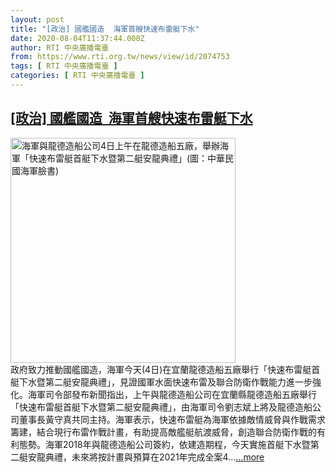 ```yaml
---
layout: post
title: "[政治] 國艦國造  海軍首艘快速布雷艇下水"
date: 2020-08-04T11:37:44.000Z
author: RTI 中央廣播電臺
from: https://www.rti.org.tw/news/view/id/2074753
tags: [ RTI 中央廣播電臺 ]
categories: [ RTI 中央廣播電臺 ]
---
```

<!--1596541064000-->
[[政治] 國艦國造  海軍首艘快速布雷艇下水](https://www.rti.org.tw/news/view/id/2074753)
------

<div>
<img src="https://static.rti.org.tw/assets/thumbnails/2020/08/04/979cf67536709627065f0a8bba123c06.jpg" width="360" alt="海軍與龍德造船公司4日上午在龍德造船五廠，舉辦海軍「快速布雷艇首艇下水暨第二艇安龍典禮」(圖：中華民國海軍臉書)" title="海軍與龍德造船公司4日上午在龍德造船五廠，舉辦海軍「快速布雷艇首艇下水暨第二艇安龍典禮」(圖：中華民國海軍臉書)"><br>政府致力推動國艦國造，海軍今天(4日)在宜蘭龍德造船五廠舉行「快速布雷艇首艇下水暨第二艇安龍典禮」，見證國軍水面快速布雷及聯合防衛作戰能力進一步強化。海軍司令部發布新聞指出，上午與龍德造船公司在宜蘭縣龍德造船五廠舉行「快速布雷艇首艇下水暨第二艇安龍典禮」，由海軍司令劉志斌上將及龍德造船公司董事長黃守真共同主持。海軍表示，快速布雷艇為海軍依據敵情威脅與作戰需求籌建，結合現行布雷作戰計畫，有助提高敵艦艇航渡威脅，創造聯合防衛作戰的有利態勢。海軍2018年與龍德造船公司簽約，依建造期程，今天實施首艇下水暨第二艇安龍典禮，未來將按計畫與預算在2021年完成全案4...<a target="_blank" href="https://www.rti.org.tw/news/view/id/2074753">...more</a>
</div>
